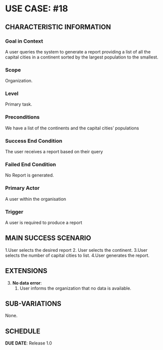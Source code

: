 # USE CASE: #18

## CHARACTERISTIC INFORMATION

### Goal in Context
A user queries the system to generate a report providing a list of all the capital cities in a continent sorted by the largest population to the smallest.


### Scope

Organization.

### Level

Primary task.

### Preconditions

We have a list of the continents and the capital cities’ populations

### Success End Condition

The user receives a report based on their query

### Failed End Condition

No Report is generated.

### Primary Actor

A user within the organisation

### Trigger

A user is required to produce a report

## MAIN SUCCESS SCENARIO

1.User selects the desired report
2. User selects the continent.
   3.User selects the number of capital cities to list.
   4.User generates the report.

## EXTENSIONS

3. **No data error**:
    1. User informs the organization that no data is available.

## SUB-VARIATIONS

None.

## SCHEDULE

**DUE DATE**: Release 1.0